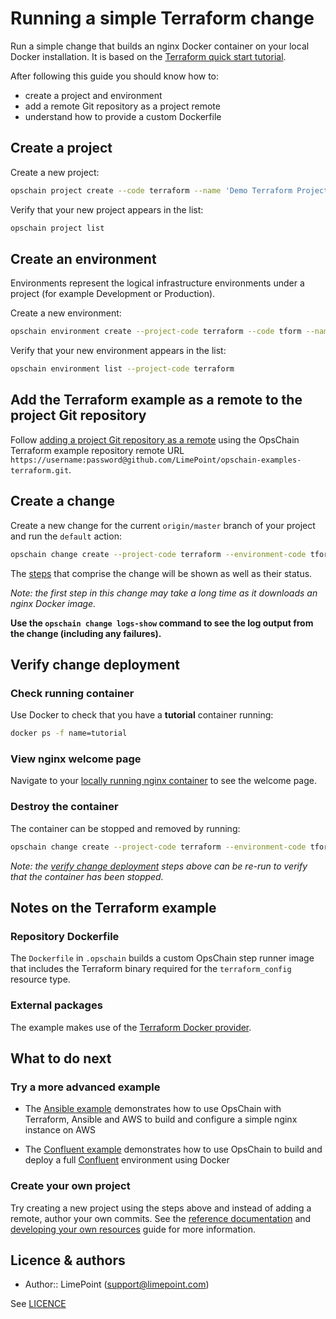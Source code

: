 # Running a simple Terraform change

Run a simple change that builds an nginx Docker container on your local Docker installation.
It is based on the [Terraform quick start tutorial](https://learn.hashicorp.com/tutorials/terraform/install-cli?in=terraform/aws-get-started#quick-start-tutorial).

After following this guide you should know how to:

- create a project and environment
- add a remote Git repository as a project remote
- understand how to provide a custom Dockerfile

## Create a project

Create a new project:

```bash
opschain project create --code terraform --name 'Demo Terraform Project' --description 'My Terraform project' --confirm
```

Verify that your new project appears in the list:

```bash
opschain project list
```

## Create an environment

Environments represent the logical infrastructure environments under a project (for example Development or Production).

Create a new environment:

```bash
opschain environment create --project-code terraform --code tform --name 'Terraform Environment' --description 'My Terraform environment' --confirm
```

Verify that your new environment appears in the list:

```bash
opschain environment list --project-code terraform
```

## Add the Terraform example as a remote to the project Git repository

Follow [adding a project Git repository as a remote](reference/project_git_repositories.md#adding-a-project-git-repository-as-a-remote) using the OpsChain Terraform example repository remote URL `https://username:password@github.com/LimePoint/opschain-examples-terraform.git`.

## Create a change

Create a new change for the current `origin/master` branch of your project and run the `default` action:

```bash
opschain change create --project-code terraform --environment-code tform --git-rev origin/master --action default --confirm
```

The [steps](../reference/concepts.md#step) that comprise the change will be shown as well as their status.

_Note: the first step in this change may take a long time as it downloads an nginx Docker image._

**Use the `opschain change logs-show` command to see the log output from the change (including any failures).**

## Verify change deployment

### Check running container

Use Docker to check that you have a **tutorial** container running:

```bash
docker ps -f name=tutorial
```

### View nginx welcome page

Navigate to your [locally running nginx container](http://localhost:8000) to see the welcome page.

### Destroy the container

The container can be stopped and removed by running:

```bash
opschain change create --project-code terraform --environment-code tform --git-rev origin/master --action destroy --confirm
```

_Note: the [verify change deployment](#verify_change_deployment) steps above can be re-run to verify that the container has been stopped._

## Notes on the Terraform example

### Repository Dockerfile

The `Dockerfile` in `.opschain` builds a custom OpsChain step runner image that includes the Terraform binary required for the `terraform_config` resource type.

### External packages

The example makes use of the [Terraform Docker provider](https://www.terraform.io/docs/providers/docker).

## What to do next

### Try a more advanced example

- The [Ansible example](running_an_aws_ansible_change.md) demonstrates how to use OpsChain with Terraform, Ansible and AWS to build and configure a simple nginx instance on AWS

- The [Confluent example](running_a_complex_change.md) demonstrates how to use OpsChain to build and deploy a full [Confluent](https://www.confluent.io) environment using Docker

### Create your own project

Try creating a new project using the steps above and instead of adding a remote, author your own commits. See the [reference documentation](reference/index.md) and [developing your own resources](developing_resources.md) guide for more information.

## Licence & authors

- Author:: LimePoint (support@limepoint.com)

See [LICENCE](../../LICENCE)
